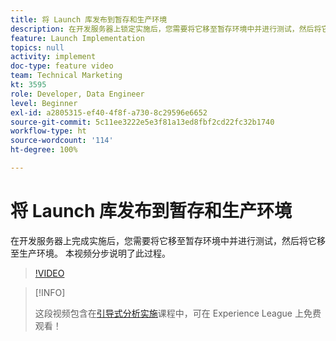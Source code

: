```yaml
---
title: 将 Launch 库发布到暂存和生产环境
description: 在开发服务器上锁定实施后，您需要将它移至暂存环境中并进行测试，然后将它移至生产环境。 本视频分步说明了此过程。
feature: Launch Implementation
topics: null
activity: implement
doc-type: feature video
team: Technical Marketing
kt: 3595
role: Developer, Data Engineer
level: Beginner
exl-id: a2805315-ef40-4f8f-a730-8c29596e6652
source-git-commit: 5c11ee3222e5e3f81a13ed8fbf2cd22fc32b1740
workflow-type: ht
source-wordcount: '114'
ht-degree: 100%

---
```


# 将 Launch 库发布到暂存和生产环境

在开发服务器上完成实施后，您需要将它移至暂存环境中并进行测试，然后将它移至生产环境。 本视频分步说明了此过程。

>[!VIDEO](https://video.tv.adobe.com/v/28777/?quality=12)

>[!INFO]
>
> 这段视频包含在[引导式分析实施](https://experienceleague.adobe.com/?recommended=Analytics-D-1-2019.1)课程中，可在 Experience League 上免费观看！